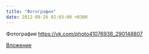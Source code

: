 ```yaml
---
title: "Фотография"
date: 2012-09-26 02:03:00 +0300
---
```


Фотография
https://vk.com/photo41076938_290148807

[Вложение](https://vk.com/photo41076938_290148807)
